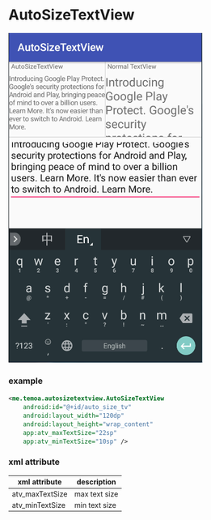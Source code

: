 # AutoSizeTextView

![example](art/1.png)

### example

```xml
<me.temoa.autosizetextview.AutoSizeTextView
    android:id="@+id/auto_size_tv"
    android:layout_width="120dp"
    android:layout_height="wrap_content"
    app:atv_maxTextSize="22sp"
    app:atv_minTextSize="10sp" />
```
### xml attribute

xml attribute | description 
--- | ---
atv_maxTextSize | max text size
atv_minTextSize | min text size
